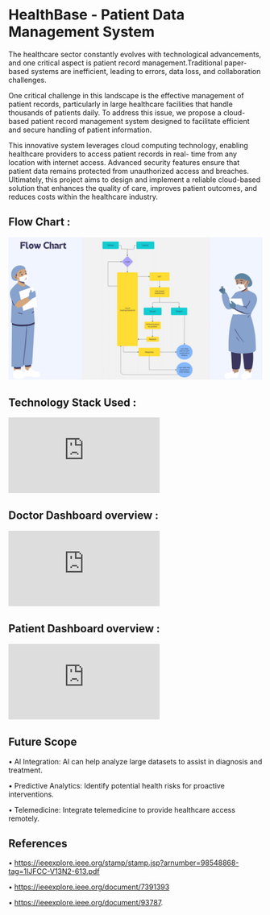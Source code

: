 # HealthBase - Patient Data Management System

The healthcare sector constantly evolves with technological advancements, and one critical aspect is patient record management.Traditional paper-based systems are inefficient, leading to errors, data loss, and collaboration challenges.

One critical challenge in this landscape is the effective management of patient records, particularly in large healthcare facilities that handle thousands of patients daily. To address this issue, we propose a cloud-based patient record management system designed to facilitate efficient and secure handling of patient information.

This innovative system leverages cloud computing technology, enabling healthcare providers to access patient records in real- time from any location with internet access. Advanced security features ensure that patient data remains protected from unauthorized access and breaches. Ultimately, this project aims to design and implement a reliable cloud-based solution that enhances the quality of care, improves patient outcomes, and reduces costs within the healthcare industry.

## Flow Chart :
![Flow Chart](https://github.com/Lomna21/BE-project-Healthbase-/blob/master/Images/BE%20project%20review-4-1.png)

## Technology Stack Used :
![TechStack](https://github.com/Lomna21/BE-project-Healthbase-/blob/master/Images/BE%20project%20review-8-1.pdf)

## Doctor Dashboard overview :
![Doctor Dashboard](https://github.com/Lomna21/BE-project-Healthbase-/blob/master/Images/BE%20project%20review-6-1.pdf)

## Patient Dashboard overview :
![Patient Dashboard](https://github.com/Lomna21/BE-project-Healthbase-/blob/master/Images/BE%20project%20review-7-1.pdf)

## Future Scope
• Al Integration: Al can help analyze large datasets to assist in diagnosis and treatment.

• Predictive Analytics: Identify potential health risks for proactive interventions.

• Telemedicine: Integrate telemedicine to provide healthcare access remotely.

## References
• https://ieeexplore.ieee.org/stamp/stamp.jsp?arnumber=98548868-tag=1IJFCC-V13N2-613.pdf

• https://ieeexplore.ieee.org/document/7391393

• https://ieeexplore.ieee.org/document/93787.


